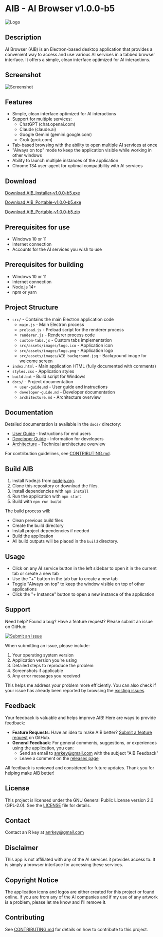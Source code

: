 # AIB - AI Browser v1.0.0-b5

![Logo](src/assets/images/logo.png)

## Description
AI Browser (AIB) is an Electron-based desktop application that provides a convenient way to access and use various AI services in a tabbed browser interface. It offers a simple, clean interface optimized for AI interactions.

## Screenshot
![Screenshot](src/assets/images/screenshot.png)

## Features
- Simple, clean interface optimized for AI interactions
- Support for multiple services:
  - ChatGPT (chat.openai.com)
  - Claude (claude.ai)
  - Google Gemini (gemini.google.com)
  - Grok (grok.com)
- Tab-based browsing with the ability to open multiple AI services at once
- "Always on top" mode to keep the application visible while working in other windows
- Ability to launch multiple instances of the application
- Chrome 134 user-agent for optimal compatibility with AI services

## Download
[Download AIB_Installer-v1.0.0-b5.exe](https://github.com/AnRkey/AIB/releases/download/v1.0.0-b5/AIB_Installer-v1.0.0-b5.exe)

[Download AIB_Portable-v1.0.0-b5.exe](https://github.com/AnRkey/AIB/releases/download/v1.0.0-b5/AIB_Portable-v1.0.0-b5.exe)

[Download AIB_Portable-v1.0.0-b5.zip](https://github.com/AnRkey/AIB/releases/download/v1.0.0-b5/AIB_Portable-v1.0.0-b5.zip)

## Prerequisites for use
- Windows 10 or 11
- Internet connection
- Accounts for the AI services you wish to use

## Prerequisites for building
- Windows 10 or 11
- Internet connection
- Node.js 14+ 
- npm or yarn

## Project Structure
- `src/` - Contains the main Electron application code
  - `main.js` - Main Electron process
  - `preload.js` - Preload script for the renderer process
  - `renderer.js` - Renderer process code
  - `custom-tabs.js` - Custom tabs implementation
  - `src/assets/images/logo.ico` - Application icon
  - `src/assets/images/logo.png` - Application logo
  - `src/assets/images/AIB_background.jpg` - Background image for welcome screen
- `index.html` - Main application HTML (fully documented with comments)
- `styles.css` - Application styles
- `build.bat` - Build script for Windows
- `docs/` - Project documentation
  - `user-guide.md` - User guide and instructions
  - `developer-guide.md` - Developer documentation
  - `architecture.md` - Architecture overview

## Documentation

Detailed documentation is available in the `docs/` directory:

- [User Guide](docs/user-guide.md) - Instructions for end users
- [Developer Guide](docs/developer-guide.md) - Information for developers
- [Architecture](docs/architecture.md) - Technical architecture overview

For contribution guidelines, see [CONTRIBUTING.md](CONTRIBUTING.md).

## Build AIB
1. Install Node.js from [nodejs.org](https://nodejs.org/).
2. Clone this repository or download the files.
3. Install dependencies with `npm install`
4. Run the application with `npm start`
5. Build with `npm run build`

The build process will:
- Clean previous build files
- Create the build directory
- Install project dependencies if needed
- Build the application
- All build outputs will be placed in the `build` directory.

## Usage
- Click on any AI service button in the left sidebar to open it in the current tab or create a new tab
- Use the "+" button in the tab bar to create a new tab
- Toggle "Always on top" to keep the window visible on top of other applications
- Click the "+ Instance" button to open a new instance of the application

## Support
Need help? Found a bug? Have a feature request? Please submit an issue on GitHub:

[![Submit an Issue](https://img.shields.io/github/issues/AnRkey/AIB?style=for-the-badge)](https://github.com/AnRkey/AIB/issues/new/choose)

When submitting an issue, please include:
1. Your operating system version
2. Application version you're using
3. Detailed steps to reproduce the problem
4. Screenshots if applicable
5. Any error messages you received

This helps me address your problem more efficiently. You can also check if your issue has already been reported by browsing the [existing issues](https://github.com/AnRkey/AIB/issues).

## Feedback
Your feedback is valuable and helps improve AIB! Here are ways to provide feedback:

- **Feature Requests**: Have an idea to make AIB better? [Submit a feature request](https://github.com/AnRkey/AIB/issues/new?labels=enhancement&template=feature_request.md&title=%5BFEATURE%5D) on GitHub.
- **General Feedback**: For general comments, suggestions, or experiences using the application, you can:
  - Send an email to anrkey@gmail.com with the subject "AIB Feedback"
  - Leave a comment on the [releases page](https://github.com/AnRkey/AIB/releases)

All feedback is reviewed and considered for future updates. Thank you for helping make AIB better!

## License
This project is licensed under the GNU General Public License version 2.0 (GPL-2.0). See the [LICENSE](LICENSE) file for details.

## Contact
Contact an R key at anrkey@gmail.com

## Disclaimer
This app is not affiliated with any of the AI services it provides access to. It is simply a browser interface for accessing these services.

## Copyright Notice
The application icons and logos are either created for this project or found online.
If you are from any of the AI companies and if my use of any artwork is a problem, please let me know and I'll remove it.

## Contributing
See [CONTRIBUTING.md](CONTRIBUTING.md) for details on how to contribute to this project.